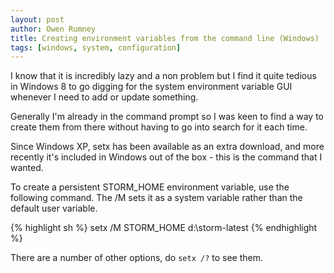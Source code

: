 ```yaml
---
layout: post
author: Owen Rumney
title: Creating environment variables from the command line (Windows)
tags: [windows, system, configuration]
---
```


I know that it is incredibly lazy and a non problem but I find it quite tedious in Windows 8 to go digging for the system environment variable GUI whenever I need to add or update something.

Generally I'm already in the command prompt so I was keen to find a way to create them from there without having to go into search for it each time.

Since Windows XP, setx has been available as an extra download, and more recently it's included in Windows out of the box - this is the command that I wanted.

To create a persistent STORM_HOME environment variable, use the following command. The /M sets it as a system variable rather than the default user variable.

{% highlight sh %}
setx /M STORM_HOME d:\storm-latest
{% endhighlight %}

There are a number of other options, do `setx /?` to see them.
